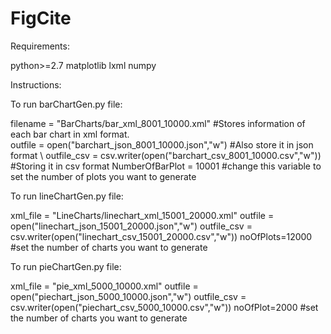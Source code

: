 # FigCite

Requirements:

python>=2.7 
matplotlib
lxml
numpy


Instructions:

To run barChartGen.py file:

filename = "BarCharts/bar_xml_8001_10000.xml" #Stores information of each bar chart in xml format. <br/>
outfile = open("barchart_json_8001_10000.json","w") #Also store it in json format \\
outfile_csv = csv.writer(open("barchart_csv_8001_10000.csv","w")) #Storing it in csv format
NumberOfBarPlot = 10001 #change this variable to set the number of plots you want to generate

To run lineChartGen.py file:

xml_file = "LineCharts/linechart_xml_15001_20000.xml"
outfile = open("linechart_json_15001_20000.json","w")
outfile_csv = csv.writer(open("linechart_csv_15001_20000.csv","w"))
noOfPlots=12000 #set the number of charts you want to generate

To run pieChartGen.py file:

xml_file = "pie_xml_5000_10000.xml"
outfile = open("piechart_json_5000_10000.json","w")
outfile_csv = csv.writer(open("piechart_csv_5000_10000.csv","w"))
noOfPlot=2000 #set the number of charts you want to generate
